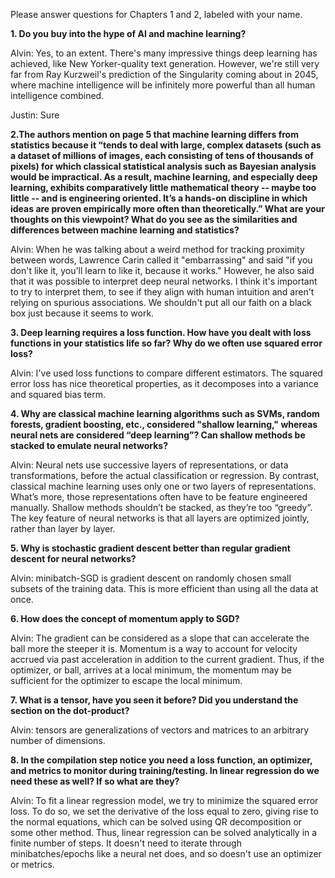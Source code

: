 
Please answer questions for Chapters 1 and 2, labeled with your name.


**1. Do you buy into the hype of AI and machine learning?**

Alvin: Yes, to an extent. There's many impressive things deep learning has achieved, like New Yorker-quality text generation. However, we're still very far from Ray Kurzweil's prediction of the Singularity coming about in 2045, where machine intelligence will be infinitely more powerful than all human intelligence combined.

Justin: Sure

**2.The authors mention on page 5 that machine learning differs from statistics because it “tends to deal with large, complex datasets (such as a dataset of millions of images, each consisting of tens of thousands of pixels) for which classical statistical analysis such as Bayesian analysis would be impractical.  As a result, machine learning, and especially deep learning, exhibits comparatively little mathematical theory -- maybe too little -- and is engineering oriented.  It’s a hands-on discipline in which ideas are proven empirically more often than theoretically.”
What are your thoughts on this viewpoint?  What do you see as the similarities and differences between machine learning and statistics?**

Alvin: When he was talking about a weird method for tracking proximity between words, Lawrence Carin called it "embarrassing" and said "if you don't like it, you'll learn to like it, because it works." However, he also said that it was possible to interpret deep neural networks. I think it's important to try to interpret them, to see if they align with human intuition and aren't relying on spurious associations. We shouldn't put all our faith on a black box just because it seems to work.



**3. Deep learning requires a loss function.  How have you dealt with loss functions in your statistics life so far?  Why do we often use squared error loss?**

Alvin: I've used loss functions to compare different estimators. The squared error loss has nice theoretical properties, as it decomposes into a variance and squared bias term.



**4. Why are classical machine learning algorithms such as SVMs, random forests, gradient boosting, etc., considered "shallow learning," whereas neural nets are considered “deep learning”? Can shallow methods be stacked to emulate neural networks?**

Alvin: Neural nets use successive layers of representations, or data transformations, before the actual classification or regression. By contrast, classical machine learning uses only one or two layers of representations. What’s more, those representations often have to be feature engineered manually. Shallow methods shouldn’t be stacked, as they’re too “greedy”. The key feature of neural networks is that all layers are optimized jointly, rather than layer by layer.




**5. Why is stochastic gradient descent better than regular gradient descent for neural networks?**

Alvin: minibatch-SGD is gradient descent on randomly chosen small subsets of the training data. This is more efficient than using all the data at once.



**6. How does the concept of momentum apply to SGD?**

Alvin: The gradient can be considered as a slope that can accelerate the ball more the steeper it is. Momentum is a way to account for velocity accrued via past acceleration in addition to the current gradient. Thus, if the optimizer, or ball, arrives at a local minimum, the momentum may be sufficient for the optimizer to escape the local minimum.



**7. What is a tensor, have you seen it before?  Did you understand the section on the dot-product?**

Alvin: tensors are generalizations of vectors and matrices to an arbitrary number of dimensions. 



**8. In the compilation step notice you need a loss function, an optimizer, and metrics to monitor during training/testing. In linear regression do we need these as well? If so what are they?**

Alvin: To fit a linear regression model, we try to minimize the squared error loss. To do so, we set the derivative of the loss equal to zero, giving rise to the normal equations, which can be solved using QR decomposition or some other method. Thus, linear regression can be solved analytically in a finite number of steps. It doesn't need to iterate through minibatches/epochs like a neural net does, and so doesn't use an optimizer or metrics.  


